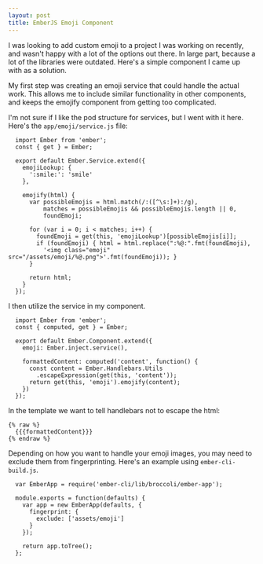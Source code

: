 ```yaml
---
layout: post
title: EmberJS Emoji Component
---
```

I was looking to add custom emoji to a project I was working on recently, and
wasn't happy with a lot of the options out there. In large part, because a lot
of the libraries were outdated. Here's a simple component I came up with as a
solution.

My first step was creating an emoji service that could handle the actual work.
This allows me to include similar functionality in other components, and keeps
the emojify component from getting too complicated.

I'm not sure if I like the pod structure for services, but I went with it here.
Here's the `app/emoji/service.js` file:

~~~
  import Ember from 'ember';
  const { get } = Ember;

  export default Ember.Service.extend({
    emojiLookup: {
      ':smile:': 'smile'
    },

    emojify(html) {
      var possibleEmojis = html.match(/:([^\s:]+):/g),
          matches = possibleEmojis && possibleEmojis.length || 0,
          foundEmoji;

      for (var i = 0; i < matches; i++) {
        foundEmoji = get(this, 'emojiLookup')[possibleEmojis[i]];
        if (foundEmoji) { html = html.replace(":%@:".fmt(foundEmoji),
          '<img class="emoji" src="/assets/emoji/%@.png">'.fmt(foundEmoji)); }
      }

      return html;
    }
  });
~~~

I then utilize the service in my component.

~~~
  import Ember from 'ember';
  const { computed, get } = Ember;

  export default Ember.Component.extend({
    emoji: Ember.inject.service(),

    formattedContent: computed('content', function() {
      const content = Ember.Handlebars.Utils
        .escapeExpression(get(this, 'content'));
      return get(this, 'emoji').emojify(content);
    })
  });
~~~

In the template we want to tell handlebars not to escape the html:

~~~
{% raw %}
  {{{formattedContent}}}
{% endraw %}
~~~

Depending on how you want to handle your emoji images, you may need to exclude
them from fingerprinting. Here's an example using `ember-cli-build.js`.

~~~
  var EmberApp = require('ember-cli/lib/broccoli/ember-app');

  module.exports = function(defaults) {
    var app = new EmberApp(defaults, {
      fingerprint: {
        exclude: ['assets/emoji']
      }
    });

    return app.toTree();
  };
~~~
